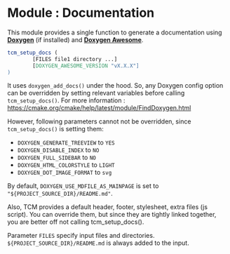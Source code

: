 # Module : Documentation

This module provides a single function to generate a documentation using __[Doxygen](https://www.doxygen.nl/)__ (if installed) and __[Doxygen Awesome](https://github.com/jothepro/doxygen-awesome-css)__.

```cmake
tcm_setup_docs (
        [FILES file1 directory ...]
        [DOXYGEN_AWESOME_VERSION "vX.X.X"]
)
```
It uses `doxygen_add_docs()` under the hood.
So, any Doxygen config option can be overridden by setting relevant variables before calling `tcm_setup_docs()`.
For more information : https://cmake.org/cmake/help/latest/module/FindDoxygen.html

However, following parameters cannot not be overridden, since `tcm_setup_docs()` is setting them:
* `DOXYGEN_GENERATE_TREEVIEW` to `YES`
* `DOXYGEN_DISABLE_INDEX` to `NO`
* `DOXYGEN_FULL_SIDEBAR` to `NO`
* `DOXYGEN_HTML_COLORSTYLE`	to `LIGHT`
* `DOXYGEN_DOT_IMAGE_FORMAT` to `svg`

By default, `DOXYGEN_USE_MDFILE_AS_MAINPAGE` is set to `"${PROJECT_SOURCE_DIR}/README.md"`.

Also, TCM provides a default header, footer, stylesheet, extra files (js script).
You can override them, but since they are tightly linked together, you are better off not calling tcm_setup_docs().

Parameter `FILES` specify input files and directories. `${PROJECT_SOURCE_DIR}/README.md` is always added to the input.
